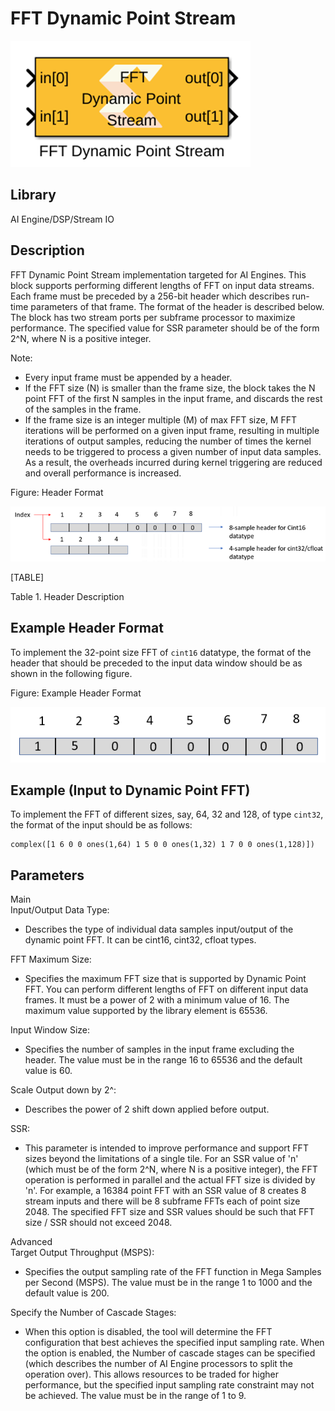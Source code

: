 # FFT Dynamic Point Stream

  
![](./Images/jhj1664272623052.png)  

## Library

AI Engine/DSP/Stream IO

## Description

FFT Dynamic Point Stream implementation targeted for AI Engines. This
block supports performing different lengths of FFT on input data
streams. Each frame must be preceded by a 256-bit header which describes
run-time parameters of that frame. The format of the header is described
below. The block has two stream ports per subframe processor to maximize
performance. The specified value for SSR parameter should be of the form
2^N, where N is a positive integer.

Note:

- Every input frame must be appended by a header.
- If the FFT size (N) is smaller than the frame size, the block takes
  the N point FFT of the first N samples in the input frame, and
  discards the rest of the samples in the frame.
- If the frame size is an integer multiple (M) of max FFT size, M FFT
  iterations will be performed on a given input frame, resulting in
  multiple iterations of output samples, reducing the number of times
  the kernel needs to be triggered to process a given number of input
  data samples. As a result, the overheads incurred during kernel
  triggering are reduced and overall performance is increased.

Figure: Header Format

![](./Images/vid1664274231317.png)

[TABLE]

Table 1. Header Description

## Example Header Format

To implement the 32-point size FFT of `cint16` datatype, the format of
the header that should be preceded to the input data window should be as
shown in the following figure.

Figure: Example Header Format

![](./Images/jvr1664274761052.png)

## Example (Input to Dynamic Point FFT)

To implement the FFT of different sizes, say, 64, 32 and 128, of type
`cint32`, the format of the input should be as follows:

``` pre
complex([1 6 0 0 ones(1,64) 1 5 0 0 ones(1,32) 1 7 0 0 ones(1,128)])
```

## Parameters

Main  
Input/Output Data Type:

- Describes the type of individual data samples input/output of the
  dynamic point FFT. It can be cint16, cint32, cfloat types.

FFT Maximum Size:

- Specifies the maximum FFT size that is supported by Dynamic Point FFT.
  You can perform different lengths of FFT on different input data
  frames. It must be a power of 2 with a minimum value of 16. The
  maximum value supported by the library element is 65536.

Input Window Size:

- Specifies the number of samples in the input frame excluding the
  header. The value must be in the range 16 to 65536 and the default
  value is 60.

Scale Output down by 2^:

- Describes the power of 2 shift down applied before output.

SSR:

- This parameter is intended to improve performance and support FFT
  sizes beyond the limitations of a single tile. For an SSR value of 'n'
  (which must be of the form 2^N, where N is a positive integer), the
  FFT operation is performed in parallel and the actual FFT size is
  divided by 'n'. For example, a 16384 point FFT with an SSR value of 8
  creates 8 stream inputs and there will be 8 subframe FFTs each of
  point size 2048. The specified FFT size and SSR values should be such
  that FFT size / SSR should not exceed 2048.

Advanced  
Target Output Throughput (MSPS):

- Specifies the output sampling rate of the FFT function in Mega Samples
  per Second (MSPS). The value must be in the range 1 to 1000 and the
  default value is 200.

Specify the Number of Cascade Stages:

- When this option is disabled, the tool will determine the FFT
  configuration that best achieves the specified input sampling rate.
  When the option is enabled, the Number of cascade stages can be
  specified (which describes the number of AI Engine processors to split
  the operation over). This allows resources to be traded for higher
  performance, but the specified input sampling rate constraint may not
  be achieved. The value must be in the range of 1 to 9.
